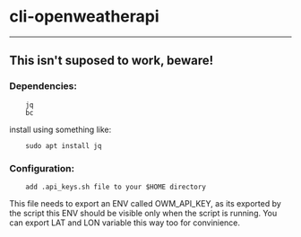# cli-openweatherapi

---
## This isn't suposed to work, beware!

### Dependencies:

        jq
        bc

install using something like:

        sudo apt install jq

### Configuration:

        add .api_keys.sh file to your $HOME directory

This file needs to export an ENV called OWM_API_KEY, as its exported by the script this ENV should be visible only when the script is running. You can export LAT and LON variable this way too for convinience.

